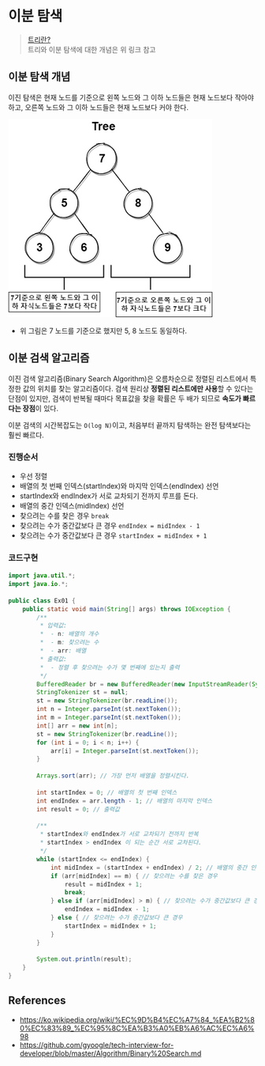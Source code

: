 # 이분 탐색

> [트리란?](https://azurealstn.tistory.com/143)  
> 트리와 이분 탐색에 대한 개념은 위 링크 참고

## 이분 탐색 개념

이진 탐색은 현재 노드를 기준으로 왼쪽 노드와 그 이하 노드들은 현재 노드보다 작아야 하고, 오른쪽 노드와 그 이하 노드들은 현재 노드보다 커야 한다.

![image](/record/algorithm/images/image.png)

- 위 그림은 7 노드를 기준으로 했지만 5, 8 노드도 동일하다.

## 이분 검색 알고리즘

이진 검색 알고리즘(Binary Search Algorithm)은 오름차순으로 정렬된 리스트에서 특정한 값의 위치를 찾는 알고리즘이다. 검색 원리상 **정렬된 리스트에만 사용**할 수 있다는 단점이 있지만, 검색이 반복될 때마다 목표값을 찾을 확률은 두 배가 되므로 **속도가 빠르다는 장점**이 있다.

이분 검색의 시간복잡도는 `O(log N)`이고, 처음부터 끝까지 탐색하는 완전 탐색보다는 훨씬 빠르다.

### 진행순서

- 우선 정렬
- 배열의 첫 번째 인덱스(startIndex)와 마지막 인덱스(endIndex) 선언
- startIndex와 endIndex가 서로 교차되기 전까지 루프를 돈다.
- 배열의 중간 인덱스(midIndex) 선언
- 찾으려는 수를 찾은 경우 `break`
- 찾으려는 수가 중간값보다 큰 경우 `endIndex = midIndex - 1`
- 찾으려는 수가 중간값보다 큰 경우 `startIndex = midIndex + 1`

### 코드구현

```java
import java.util.*;
import java.io.*;

public class Ex01 {
    public static void main(String[] args) throws IOException {
        /**
         * 입력값:
         *  - n: 배열의 개수
         *  - m: 찾으려는 수
         *  - arr: 배열
         * 출력값:
         *  - 정렬 후 찾으려는 수가 몇 번째에 있는지 출력
         */
        BufferedReader br = new BufferedReader(new InputStreamReader(System.in));
        StringTokenizer st = null;
        st = new StringTokenizer(br.readLine());
        int n = Integer.parseInt(st.nextToken());
        int m = Integer.parseInt(st.nextToken());
        int[] arr = new int[n];
        st = new StringTokenizer(br.readLine());
        for (int i = 0; i < n; i++) {
            arr[i] = Integer.parseInt(st.nextToken());
        }

        Arrays.sort(arr); // 가장 먼저 배열을 정렬시킨다.

        int startIndex = 0; // 배열의 첫 번째 인덱스
        int endIndex = arr.length - 1; // 배열의 마지막 인덱스
        int result = 0; // 출력값

        /**
         * startIndex와 endIndex가 서로 교차되기 전까지 반복
         * startIndex > endIndex 이 되는 순간 서로 교차된다.
         */
        while (startIndex <= endIndex) {
            int midIndex = (startIndex + endIndex) / 2; // 배열의 중간 인덱스
            if (arr[midIndex] == m) { // 찾으려는 수를 찾은 경우
                result = midIndex + 1;
                break;
            } else if (arr[midIndex] > m) { // 찾으려는 수가 중간값보다 큰 경우
                endIndex = midIndex - 1;
            } else { // 찾으려는 수가 중간값보다 큰 경우
                startIndex = midIndex + 1;
            }
        }

        System.out.println(result);
    }
}
```

## References

- https://ko.wikipedia.org/wiki/%EC%9D%B4%EC%A7%84_%EA%B2%80%EC%83%89_%EC%95%8C%EA%B3%A0%EB%A6%AC%EC%A6%98
- https://github.com/gyoogle/tech-interview-for-developer/blob/master/Algorithm/Binary%20Search.md
